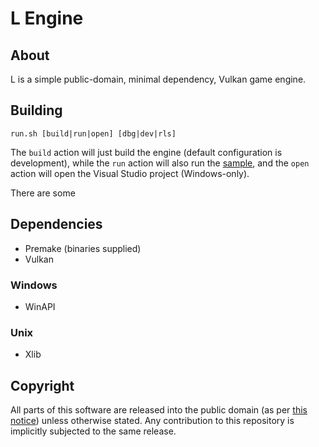 # L Engine

## About
L is a simple public-domain, minimal dependency, Vulkan game engine.

## Building

`run.sh [build|run|open] [dbg|dev|rls]`

The `build` action will just build the engine (default configuration is development), while the `run` action will also run the [sample](./smp/), and the `open` action will open the Visual Studio project (Windows-only).

There are some

## Dependencies
- Premake (binaries supplied)
- Vulkan

### Windows
- WinAPI

### Unix
- Xlib

## Copyright
All parts of this software are released into the public domain (as per [this notice](LICENSE)) unless otherwise stated. Any contribution to this repository is implicitly subjected to the same release.
